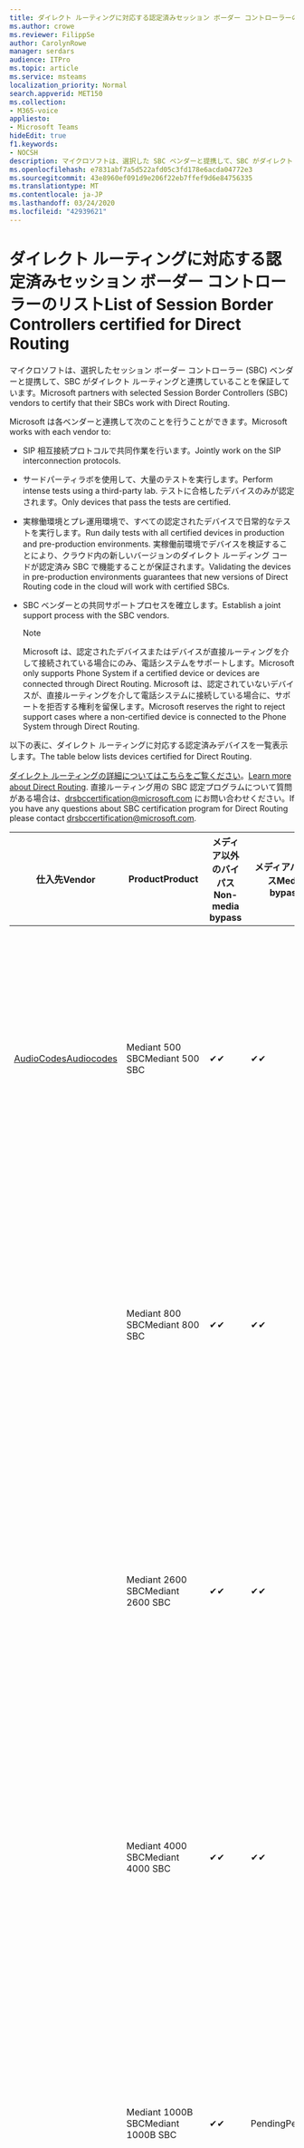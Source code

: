 ```yaml
---
title: ダイレクト ルーティングに対応する認定済みセッション ボーダー コントローラーのリスト
ms.author: crowe
ms.reviewer: FilippSe
author: CarolynRowe
manager: serdars
audience: ITPro
ms.topic: article
ms.service: msteams
localization_priority: Normal
search.appverid: MET150
ms.collection:
- M365-voice
appliesto:
- Microsoft Teams
hideEdit: true
f1.keywords:
- NOCSH
description: マイクロソフトは、選択した SBC ベンダーと提携して、SBC がダイレクト ルーティングと連携することを保証しています。
ms.openlocfilehash: e7831abf7a5d522afd05c3fd178e6acda04772e3
ms.sourcegitcommit: 43e8960ef091d9e206f22eb7ffef9d6e84756335
ms.translationtype: MT
ms.contentlocale: ja-JP
ms.lasthandoff: 03/24/2020
ms.locfileid: "42939621"
---
```

# <a name="list-of-session-border-controllers-certified-for-direct-routing"></a><span data-ttu-id="469ce-103">ダイレクト ルーティングに対応する認定済みセッション ボーダー コントローラーのリスト</span><span class="sxs-lookup"><span data-stu-id="469ce-103">List of Session Border Controllers certified for Direct Routing</span></span>

<span data-ttu-id="469ce-104">マイクロソフトは、選択したセッション ボーダー コントローラー (SBC) ベンダーと提携して、SBC がダイレクト ルーティングと連携していることを保証しています。</span><span class="sxs-lookup"><span data-stu-id="469ce-104">Microsoft partners with selected Session Border Controllers (SBC) vendors to certify that their SBCs work with Direct Routing.</span></span> 

<span data-ttu-id="469ce-105">Microsoft は各ベンダーと連携して次のことを行うことができます。</span><span class="sxs-lookup"><span data-stu-id="469ce-105">Microsoft works with each vendor to:</span></span> 

- <span data-ttu-id="469ce-106">SIP 相互接続プロトコルで共同作業を行います。</span><span class="sxs-lookup"><span data-stu-id="469ce-106">Jointly work on the SIP interconnection protocols.</span></span>
- <span data-ttu-id="469ce-107">サードパーティラボを使用して、大量のテストを実行します。</span><span class="sxs-lookup"><span data-stu-id="469ce-107">Perform intense tests using a third-party lab.</span></span> <span data-ttu-id="469ce-108">テストに合格したデバイスのみが認定されます。</span><span class="sxs-lookup"><span data-stu-id="469ce-108">Only devices that pass the tests are certified.</span></span> 
- <span data-ttu-id="469ce-109">実稼働環境とプレ運用環境で、すべての認定されたデバイスで日常的なテストを実行します。</span><span class="sxs-lookup"><span data-stu-id="469ce-109">Run daily tests with all certified devices in production and pre-production environments.</span></span> <span data-ttu-id="469ce-110">実稼働前環境でデバイスを検証することにより、クラウド内の新しいバージョンのダイレクト ルーディング コードが認定済み SBC で機能することが保証されます。</span><span class="sxs-lookup"><span data-stu-id="469ce-110">Validating the devices in pre-production environments guarantees that new versions of Direct Routing code in the cloud will work with certified SBCs.</span></span> 
- <span data-ttu-id="469ce-111">SBC ベンダーとの共同サポートプロセスを確立します。</span><span class="sxs-lookup"><span data-stu-id="469ce-111">Establish a joint support process with the SBC vendors.</span></span>


  > [!NOTE]
  > <span data-ttu-id="469ce-112">Microsoft は、認定されたデバイスまたはデバイスが直接ルーティングを介して接続されている場合にのみ、電話システムをサポートします。</span><span class="sxs-lookup"><span data-stu-id="469ce-112">Microsoft only supports Phone System if a certified device or devices are connected through Direct Routing.</span></span> <span data-ttu-id="469ce-113">Microsoft は、認定されていないデバイスが、直接ルーティングを介して電話システムに接続している場合に、サポートを拒否する権利を留保します。</span><span class="sxs-lookup"><span data-stu-id="469ce-113">Microsoft reserves the right to reject support cases where a non-certified device is connected to the Phone System through Direct Routing.</span></span> 

<span data-ttu-id="469ce-114">以下の表に、ダイレクト ルーティングに対応する認定済みデバイスを一覧表示します。</span><span class="sxs-lookup"><span data-stu-id="469ce-114">The table below lists devices certified for Direct Routing.</span></span> 

<span data-ttu-id="469ce-115">[ダイレクト ルーティングの詳細についてはこちらをご覧ください](https://aka.ms/dr)。</span><span class="sxs-lookup"><span data-stu-id="469ce-115">[Learn more about Direct Routing](https://aka.ms/dr).</span></span> <span data-ttu-id="469ce-116">直接ルーティング用の SBC 認定プログラムについて質問がある場合は、drsbccertification@microsoft.com にお問い合わせください。</span><span class="sxs-lookup"><span data-stu-id="469ce-116">If you have any questions about SBC certification program for Direct Routing please contact drsbccertification@microsoft.com.</span></span>


|                                                       <span data-ttu-id="469ce-117">仕入先</span><span class="sxs-lookup"><span data-stu-id="469ce-117">Vendor</span></span>                                                        |       <span data-ttu-id="469ce-118">Product</span><span class="sxs-lookup"><span data-stu-id="469ce-118">Product</span></span>       | <span data-ttu-id="469ce-119">メディア以外のバイパス</span><span class="sxs-lookup"><span data-stu-id="469ce-119">Non-media bypass</span></span> | <span data-ttu-id="469ce-120">メディアバイパス</span><span class="sxs-lookup"><span data-stu-id="469ce-120">Media bypass</span></span> | <span data-ttu-id="469ce-121">ソフトウェアのバージョン</span><span class="sxs-lookup"><span data-stu-id="469ce-121">Software version</span></span> | <span data-ttu-id="469ce-122">E911 プロバイダーで検証済み</span><span class="sxs-lookup"><span data-stu-id="469ce-122">Validated with E911 providers</span></span> | <span data-ttu-id="469ce-123">ELIN 対応</span><span class="sxs-lookup"><span data-stu-id="469ce-123">ELIN capable</span></span>
|---------------------------------------------------------------------------------------------------------------------|---------------------|------------------|--------------|------------------|-----------------|------------------|
| [<span data-ttu-id="469ce-124">AudioCodes</span><span class="sxs-lookup"><span data-stu-id="469ce-124">Audiocodes</span></span>](https://www.audiocodes.com/solutions-products/products/products-for-microsoft-365/direct-routing-for-microsoft-teams) |   <span data-ttu-id="469ce-125">Mediant 500 SBC</span><span class="sxs-lookup"><span data-stu-id="469ce-125">Mediant 500 SBC</span></span>   |     <span data-ttu-id="469ce-126">&#10004;</span><span class="sxs-lookup"><span data-stu-id="469ce-126">&#10004;</span></span>     |   <span data-ttu-id="469ce-127">&#10004;</span><span class="sxs-lookup"><span data-stu-id="469ce-127">&#10004;</span></span>    |  <span data-ttu-id="469ce-128">7.20</span><span class="sxs-lookup"><span data-stu-id="469ce-128">7.20A.250</span></span>   | <ul> <li> [<span data-ttu-id="469ce-129">帯域幅の動的な場所ルーティング</span><span class="sxs-lookup"><span data-stu-id="469ce-129">Bandwidth Dynamic Location Routing</span></span>](https://www.bandwidth.com/partners/microsoft-teams-direct-routing) </li> <li><span data-ttu-id="469ce-130">自分の自分の自分の ado</span><span class="sxs-lookup"><span data-stu-id="469ce-130">Intrado ERS</span></span> </li> <li><span data-ttu-id="469ce-131">@ @ @ @ @</span><span class="sxs-lookup"><span data-stu-id="469ce-131">Intrado EGW</span></span></li> <li> <span data-ttu-id="469ce-132">赤いスカイホライズンの機動性</span><span class="sxs-lookup"><span data-stu-id="469ce-132">Red Sky Horizon Mobility</span></span> </li>  </ul> |  <span data-ttu-id="469ce-133">&#10004;</span><span class="sxs-lookup"><span data-stu-id="469ce-133">&#10004;</span></span>  |
|                                                                                                                     |   <span data-ttu-id="469ce-134">Mediant 800 SBC</span><span class="sxs-lookup"><span data-stu-id="469ce-134">Mediant 800 SBC</span></span>   |     <span data-ttu-id="469ce-135">&#10004;</span><span class="sxs-lookup"><span data-stu-id="469ce-135">&#10004;</span></span>     |   <span data-ttu-id="469ce-136">&#10004;</span><span class="sxs-lookup"><span data-stu-id="469ce-136">&#10004;</span></span>     |  <span data-ttu-id="469ce-137">7.20</span><span class="sxs-lookup"><span data-stu-id="469ce-137">7.20A.250</span></span>   | <ul> <li> [<span data-ttu-id="469ce-138">帯域幅の動的な場所ルーティング</span><span class="sxs-lookup"><span data-stu-id="469ce-138">Bandwidth Dynamic Location Routing</span></span>](https://www.bandwidth.com/partners/microsoft-teams-direct-routing) </li> <li><span data-ttu-id="469ce-139">自分の自分の自分の ado</span><span class="sxs-lookup"><span data-stu-id="469ce-139">Intrado ERS</span></span> </li> <li><span data-ttu-id="469ce-140">@ @ @ @ @</span><span class="sxs-lookup"><span data-stu-id="469ce-140">Intrado EGW</span></span></li> <li> <span data-ttu-id="469ce-141">赤いスカイホライズンの機動性</span><span class="sxs-lookup"><span data-stu-id="469ce-141">Red Sky Horizon Mobility</span></span> </li>  </ul>  |  <span data-ttu-id="469ce-142">&#10004;</span><span class="sxs-lookup"><span data-stu-id="469ce-142">&#10004;</span></span>  |
|                                                                                                                     |  <span data-ttu-id="469ce-143">Mediant 2600 SBC</span><span class="sxs-lookup"><span data-stu-id="469ce-143">Mediant 2600 SBC</span></span>   |     <span data-ttu-id="469ce-144">&#10004;</span><span class="sxs-lookup"><span data-stu-id="469ce-144">&#10004;</span></span>     |   <span data-ttu-id="469ce-145">&#10004;</span><span class="sxs-lookup"><span data-stu-id="469ce-145">&#10004;</span></span>    |  <span data-ttu-id="469ce-146">7.20</span><span class="sxs-lookup"><span data-stu-id="469ce-146">7.20A.250</span></span>   |   <ul> <li> [<span data-ttu-id="469ce-147">帯域幅の動的な場所ルーティング</span><span class="sxs-lookup"><span data-stu-id="469ce-147">Bandwidth Dynamic Location Routing</span></span>](https://www.bandwidth.com/partners/microsoft-teams-direct-routing) </li> <li><span data-ttu-id="469ce-148">自分の自分の自分の ado</span><span class="sxs-lookup"><span data-stu-id="469ce-148">Intrado ERS</span></span> </li> <li><span data-ttu-id="469ce-149">@ @ @ @ @</span><span class="sxs-lookup"><span data-stu-id="469ce-149">Intrado EGW</span></span></li> <li> <span data-ttu-id="469ce-150">赤いスカイホライズンの機動性</span><span class="sxs-lookup"><span data-stu-id="469ce-150">Red Sky Horizon Mobility</span></span> </li>  </ul>  |  <span data-ttu-id="469ce-151">&#10004;</span><span class="sxs-lookup"><span data-stu-id="469ce-151">&#10004;</span></span>  |    
|                                                                                                                     |  <span data-ttu-id="469ce-152">Mediant 4000 SBC</span><span class="sxs-lookup"><span data-stu-id="469ce-152">Mediant 4000 SBC</span></span>   |     <span data-ttu-id="469ce-153">&#10004;</span><span class="sxs-lookup"><span data-stu-id="469ce-153">&#10004;</span></span>     |   <span data-ttu-id="469ce-154">&#10004;</span><span class="sxs-lookup"><span data-stu-id="469ce-154">&#10004;</span></span>     |  <span data-ttu-id="469ce-155">7.20</span><span class="sxs-lookup"><span data-stu-id="469ce-155">7.20A.250</span></span>   |  <ul> <li> [<span data-ttu-id="469ce-156">帯域幅の動的な場所ルーティング</span><span class="sxs-lookup"><span data-stu-id="469ce-156">Bandwidth Dynamic Location Routing</span></span>](https://www.bandwidth.com/partners/microsoft-teams-direct-routing) </li> <li><span data-ttu-id="469ce-157">自分の自分の自分の ado</span><span class="sxs-lookup"><span data-stu-id="469ce-157">Intrado ERS</span></span> </li> <li><span data-ttu-id="469ce-158">@ @ @ @ @</span><span class="sxs-lookup"><span data-stu-id="469ce-158">Intrado EGW</span></span></li> <li> <span data-ttu-id="469ce-159">赤いスカイホライズンの機動性</span><span class="sxs-lookup"><span data-stu-id="469ce-159">Red Sky Horizon Mobility</span></span> </li>  </ul>  |  <span data-ttu-id="469ce-160">&#10004;</span><span class="sxs-lookup"><span data-stu-id="469ce-160">&#10004;</span></span>  |    
|                                                                                                                     | <span data-ttu-id="469ce-161">Mediant 1000B  SBC</span><span class="sxs-lookup"><span data-stu-id="469ce-161">Mediant 1000B  SBC</span></span>  |     <span data-ttu-id="469ce-162">&#10004;</span><span class="sxs-lookup"><span data-stu-id="469ce-162">&#10004;</span></span>     |   <span data-ttu-id="469ce-163">Pending</span><span class="sxs-lookup"><span data-stu-id="469ce-163">Pending</span></span>     |  <span data-ttu-id="469ce-164">7.20</span><span class="sxs-lookup"><span data-stu-id="469ce-164">7.20A.250</span></span>  |  <ul> <li> [<span data-ttu-id="469ce-165">帯域幅の動的な場所ルーティング</span><span class="sxs-lookup"><span data-stu-id="469ce-165">Bandwidth Dynamic Location Routing</span></span>](https://www.bandwidth.com/partners/microsoft-teams-direct-routing) </li> <li><span data-ttu-id="469ce-166">自分の自分の自分の ado</span><span class="sxs-lookup"><span data-stu-id="469ce-166">Intrado ERS</span></span> </li> <li><span data-ttu-id="469ce-167">@ @ @ @ @</span><span class="sxs-lookup"><span data-stu-id="469ce-167">Intrado EGW</span></span></li> <li> <span data-ttu-id="469ce-168">赤いスカイホライズンの機動性</span><span class="sxs-lookup"><span data-stu-id="469ce-168">Red Sky Horizon Mobility</span></span> </li>  </ul>  |  <span data-ttu-id="469ce-169">&#10004;</span><span class="sxs-lookup"><span data-stu-id="469ce-169">&#10004;</span></span>  |    
|                                                                                                                     | <span data-ttu-id="469ce-170">Mediant 9000 SBC</span><span class="sxs-lookup"><span data-stu-id="469ce-170">Mediant 9000  SBC</span></span>  |     <span data-ttu-id="469ce-171">&#10004;</span><span class="sxs-lookup"><span data-stu-id="469ce-171">&#10004;</span></span>     |   <span data-ttu-id="469ce-172">&#10004;</span><span class="sxs-lookup"><span data-stu-id="469ce-172">&#10004;</span></span>     |  <span data-ttu-id="469ce-173">7.20</span><span class="sxs-lookup"><span data-stu-id="469ce-173">7.20A.250</span></span>   | <ul> <li> [<span data-ttu-id="469ce-174">帯域幅の動的な場所ルーティング</span><span class="sxs-lookup"><span data-stu-id="469ce-174">Bandwidth Dynamic Location Routing</span></span>](https://www.bandwidth.com/partners/microsoft-teams-direct-routing) </li> <li><span data-ttu-id="469ce-175">自分の自分の自分の ado</span><span class="sxs-lookup"><span data-stu-id="469ce-175">Intrado ERS</span></span> </li> <li><span data-ttu-id="469ce-176">@ @ @ @ @</span><span class="sxs-lookup"><span data-stu-id="469ce-176">Intrado EGW</span></span></li> <li> <span data-ttu-id="469ce-177">赤いスカイホライズンの機動性</span><span class="sxs-lookup"><span data-stu-id="469ce-177">Red Sky Horizon Mobility</span></span> </li>  </ul>    |  <span data-ttu-id="469ce-178">&#10004;</span><span class="sxs-lookup"><span data-stu-id="469ce-178">&#10004;</span></span>  |                                                                       
|                                                                                                                     | <span data-ttu-id="469ce-179">Virtual Edition SBC</span><span class="sxs-lookup"><span data-stu-id="469ce-179">Virtual Edition SBC</span></span> |     <span data-ttu-id="469ce-180">&#10004;</span><span class="sxs-lookup"><span data-stu-id="469ce-180">&#10004;</span></span>     |   <span data-ttu-id="469ce-181">&#10004;</span><span class="sxs-lookup"><span data-stu-id="469ce-181">&#10004;</span></span>     |  <span data-ttu-id="469ce-182">7.20</span><span class="sxs-lookup"><span data-stu-id="469ce-182">7.20A.250</span></span> |  <ul> <li> [<span data-ttu-id="469ce-183">帯域幅の動的な場所ルーティング</span><span class="sxs-lookup"><span data-stu-id="469ce-183">Bandwidth Dynamic Location Routing</span></span>](https://www.bandwidth.com/partners/microsoft-teams-direct-routing) </li> <li><span data-ttu-id="469ce-184">自分の自分の自分の ado</span><span class="sxs-lookup"><span data-stu-id="469ce-184">Intrado ERS</span></span> </li> <li><span data-ttu-id="469ce-185">@ @ @ @ @</span><span class="sxs-lookup"><span data-stu-id="469ce-185">Intrado EGW</span></span></li> <li> <span data-ttu-id="469ce-186">赤いスカイホライズンの機動性</span><span class="sxs-lookup"><span data-stu-id="469ce-186">Red Sky Horizon Mobility</span></span> </li>  </ul>   |  <span data-ttu-id="469ce-187">&#10004;</span><span class="sxs-lookup"><span data-stu-id="469ce-187">&#10004;</span></span>  |    
|  [<span data-ttu-id="469ce-188">Ribbon Communications</span><span class="sxs-lookup"><span data-stu-id="469ce-188">Ribbon Communications</span></span>](https://ribboncommunications.com/solutions/enterprise-solutions/microsoft-skype-business)  |      <span data-ttu-id="469ce-189">SBC 5110</span><span class="sxs-lookup"><span data-stu-id="469ce-189">SBC 5110</span></span>       |     <span data-ttu-id="469ce-190">&#10004;</span><span class="sxs-lookup"><span data-stu-id="469ce-190">&#10004;</span></span>     |   <span data-ttu-id="469ce-191">&#10004;</span><span class="sxs-lookup"><span data-stu-id="469ce-191">&#10004;</span></span>    |       <span data-ttu-id="469ce-192">7.2</span><span class="sxs-lookup"><span data-stu-id="469ce-192">7.2</span></span>       | <ul> <li> [<span data-ttu-id="469ce-193">帯域幅の動的な場所ルーティング</span><span class="sxs-lookup"><span data-stu-id="469ce-193">Bandwidth Dynamic Location Routing</span></span>](https://www.bandwidth.com/partners/microsoft-teams-direct-routing) </li> <li><span data-ttu-id="469ce-194">自分の自分の自分の ado</span><span class="sxs-lookup"><span data-stu-id="469ce-194">Intrado ERS</span></span> </li> <li><span data-ttu-id="469ce-195">@ @ @ @ @</span><span class="sxs-lookup"><span data-stu-id="469ce-195">Intrado EGW</span></span></li> <li> <span data-ttu-id="469ce-196">赤いスカイホライズンの機動性</span><span class="sxs-lookup"><span data-stu-id="469ce-196">Red Sky Horizon Mobility</span></span> </li>  </ul> |    |    
|                                                                                                                     |      <span data-ttu-id="469ce-197">SBC 5210</span><span class="sxs-lookup"><span data-stu-id="469ce-197">SBC 5210</span></span>       |     <span data-ttu-id="469ce-198">&#10004;</span><span class="sxs-lookup"><span data-stu-id="469ce-198">&#10004;</span></span>     |  <span data-ttu-id="469ce-199">&#10004;</span><span class="sxs-lookup"><span data-stu-id="469ce-199">&#10004;</span></span>    |       <span data-ttu-id="469ce-200">7.2</span><span class="sxs-lookup"><span data-stu-id="469ce-200">7.2</span></span>       |  <ul> <li> [<span data-ttu-id="469ce-201">帯域幅の動的な場所ルーティング</span><span class="sxs-lookup"><span data-stu-id="469ce-201">Bandwidth Dynamic Location Routing</span></span>](https://www.bandwidth.com/partners/microsoft-teams-direct-routing) </li> <li><span data-ttu-id="469ce-202">自分の自分の自分の ado</span><span class="sxs-lookup"><span data-stu-id="469ce-202">Intrado ERS</span></span> </li> <li><span data-ttu-id="469ce-203">@ @ @ @ @</span><span class="sxs-lookup"><span data-stu-id="469ce-203">Intrado EGW</span></span></li> <li> <span data-ttu-id="469ce-204">赤いスカイホライズンの機動性</span><span class="sxs-lookup"><span data-stu-id="469ce-204">Red Sky Horizon Mobility</span></span> </li> </ul> |    |    
|                                                                                                                     |      <span data-ttu-id="469ce-205">SBC 5400</span><span class="sxs-lookup"><span data-stu-id="469ce-205">SBC 5400</span></span>       |     <span data-ttu-id="469ce-206">&#10004;</span><span class="sxs-lookup"><span data-stu-id="469ce-206">&#10004;</span></span>     |   <span data-ttu-id="469ce-207">&#10004;</span><span class="sxs-lookup"><span data-stu-id="469ce-207">&#10004;</span></span>   |       <span data-ttu-id="469ce-208">7.2</span><span class="sxs-lookup"><span data-stu-id="469ce-208">7.2</span></span>       |  <ul> <li> [<span data-ttu-id="469ce-209">帯域幅の動的な場所ルーティング</span><span class="sxs-lookup"><span data-stu-id="469ce-209">Bandwidth Dynamic Location Routing</span></span>](https://www.bandwidth.com/partners/microsoft-teams-direct-routing) </li><li><span data-ttu-id="469ce-210">自分の自分の自分の ado</span><span class="sxs-lookup"><span data-stu-id="469ce-210">Intrado ERS</span></span> </li> <li><span data-ttu-id="469ce-211">@ @ @ @ @</span><span class="sxs-lookup"><span data-stu-id="469ce-211">Intrado EGW</span></span></li> <li> <span data-ttu-id="469ce-212">赤いスカイホライズンの機動性</span><span class="sxs-lookup"><span data-stu-id="469ce-212">Red Sky Horizon Mobility</span></span> </li> </ul>  ||    
|                                                                                                                     |      <span data-ttu-id="469ce-213">SBC 7000</span><span class="sxs-lookup"><span data-stu-id="469ce-213">SBC 7000</span></span>       |     <span data-ttu-id="469ce-214">&#10004;</span><span class="sxs-lookup"><span data-stu-id="469ce-214">&#10004;</span></span>     |   <span data-ttu-id="469ce-215">&#10004;</span><span class="sxs-lookup"><span data-stu-id="469ce-215">&#10004;</span></span>    |       <span data-ttu-id="469ce-216">7.2</span><span class="sxs-lookup"><span data-stu-id="469ce-216">7.2</span></span>       |   <ul> <li> [<span data-ttu-id="469ce-217">帯域幅の動的な場所ルーティング</span><span class="sxs-lookup"><span data-stu-id="469ce-217">Bandwidth Dynamic Location Routing</span></span>](https://www.bandwidth.com/partners/microsoft-teams-direct-routing) </li> <li><span data-ttu-id="469ce-218">自分の自分の自分の ado</span><span class="sxs-lookup"><span data-stu-id="469ce-218">Intrado ERS</span></span> </li> <li><span data-ttu-id="469ce-219">@ @ @ @ @</span><span class="sxs-lookup"><span data-stu-id="469ce-219">Intrado EGW</span></span></li> <li> <span data-ttu-id="469ce-220">赤いスカイホライズンの機動性</span><span class="sxs-lookup"><span data-stu-id="469ce-220">Red Sky Horizon Mobility</span></span> </li> </ul> |  |    
|                                                                                                                     |       <span data-ttu-id="469ce-221">SBC SWe</span><span class="sxs-lookup"><span data-stu-id="469ce-221">SBC SWe</span></span>       |     <span data-ttu-id="469ce-222">&#10004;</span><span class="sxs-lookup"><span data-stu-id="469ce-222">&#10004;</span></span>     |   <span data-ttu-id="469ce-223">&#10004;</span><span class="sxs-lookup"><span data-stu-id="469ce-223">&#10004;</span></span>   |       <span data-ttu-id="469ce-224">7.2</span><span class="sxs-lookup"><span data-stu-id="469ce-224">7.2</span></span>       |   <ul> <li> [<span data-ttu-id="469ce-225">帯域幅の動的な場所ルーティング</span><span class="sxs-lookup"><span data-stu-id="469ce-225">Bandwidth Dynamic Location Routing</span></span>](https://www.bandwidth.com/partners/microsoft-teams-direct-routing) </li> <li><span data-ttu-id="469ce-226">自分の自分の自分の ado</span><span class="sxs-lookup"><span data-stu-id="469ce-226">Intrado ERS</span></span> </li> <li><span data-ttu-id="469ce-227">@ @ @ @ @</span><span class="sxs-lookup"><span data-stu-id="469ce-227">Intrado EGW</span></span></li> <li> <span data-ttu-id="469ce-228">赤いスカイホライズンの機動性</span><span class="sxs-lookup"><span data-stu-id="469ce-228">Red Sky Horizon Mobility</span></span> </li> </ul> |    |    
|                                                                                                                     |      <span data-ttu-id="469ce-229">SBC 1000</span><span class="sxs-lookup"><span data-stu-id="469ce-229">SBC 1000</span></span>       |     <span data-ttu-id="469ce-230">&#10004;</span><span class="sxs-lookup"><span data-stu-id="469ce-230">&#10004;</span></span>     |   <span data-ttu-id="469ce-231">&#10004;</span><span class="sxs-lookup"><span data-stu-id="469ce-231">&#10004;</span></span>    |      <span data-ttu-id="469ce-232">8.0.3 (ビルド 537)</span><span class="sxs-lookup"><span data-stu-id="469ce-232">8.0.3 (build 537)</span></span>     |  <ul> <li> [<span data-ttu-id="469ce-233">帯域幅の動的な場所ルーティング</span><span class="sxs-lookup"><span data-stu-id="469ce-233">Bandwidth Dynamic Location Routing</span></span>](https://www.bandwidth.com/partners/microsoft-teams-direct-routing) </li> <li> <span data-ttu-id="469ce-234">自分の自分の自分の ado</span><span class="sxs-lookup"><span data-stu-id="469ce-234">Intrado ERS</span></span> </li> <li><span data-ttu-id="469ce-235">@ @ @ @ @</span><span class="sxs-lookup"><span data-stu-id="469ce-235">Intrado EGW</span></span> </li> <li> <span data-ttu-id="469ce-236">赤いスカイホライズンの機動性</span><span class="sxs-lookup"><span data-stu-id="469ce-236">Red Sky Horizon Mobility</span></span> </li> </ul>   |  <span data-ttu-id="469ce-237">&#10004;</span><span class="sxs-lookup"><span data-stu-id="469ce-237">&#10004;</span></span>   |    
|                                                                                                                     |      <span data-ttu-id="469ce-238">SBC 2000</span><span class="sxs-lookup"><span data-stu-id="469ce-238">SBC 2000</span></span>       |     <span data-ttu-id="469ce-239">&#10004;</span><span class="sxs-lookup"><span data-stu-id="469ce-239">&#10004;</span></span>     |   <span data-ttu-id="469ce-240">&#10004;</span><span class="sxs-lookup"><span data-stu-id="469ce-240">&#10004;</span></span>   |     <span data-ttu-id="469ce-241">8.0.3 (ビルド 537)</span><span class="sxs-lookup"><span data-stu-id="469ce-241">8.0.3 (build 537)</span></span>     |  <ul> <li>[<span data-ttu-id="469ce-242">帯域幅の動的な場所ルーティング</span><span class="sxs-lookup"><span data-stu-id="469ce-242">Bandwidth Dynamic Location Routing</span></span>](https://www.bandwidth.com/partners/microsoft-teams-direct-routing) </li> <li> <span data-ttu-id="469ce-243">自分の自分の自分の ado</span><span class="sxs-lookup"><span data-stu-id="469ce-243">Intrado ERS</span></span> </li> <li><span data-ttu-id="469ce-244">@ @ @ @ @</span><span class="sxs-lookup"><span data-stu-id="469ce-244">Intrado EGW</span></span> </li> <li> <span data-ttu-id="469ce-245">赤いスカイホライズンの機動性</span><span class="sxs-lookup"><span data-stu-id="469ce-245">Red Sky Horizon Mobility</span></span> </li> </ul>   |     <span data-ttu-id="469ce-246">&#10004;</span><span class="sxs-lookup"><span data-stu-id="469ce-246">&#10004;</span></span>     |    
|                                                                                                                     |    <span data-ttu-id="469ce-247">SBC SWe Lite</span><span class="sxs-lookup"><span data-stu-id="469ce-247">SBC SWe Lite</span></span>     |     <span data-ttu-id="469ce-248">&#10004;</span><span class="sxs-lookup"><span data-stu-id="469ce-248">&#10004;</span></span>     |  <span data-ttu-id="469ce-249">&#10004;</span><span class="sxs-lookup"><span data-stu-id="469ce-249">&#10004;</span></span>    |      <span data-ttu-id="469ce-250">8.0.3 (ビルド 216)</span><span class="sxs-lookup"><span data-stu-id="469ce-250">8.0.3 (build 216)</span></span>    |  <ul> <li> [<span data-ttu-id="469ce-251">帯域幅の動的な場所ルーティング</span><span class="sxs-lookup"><span data-stu-id="469ce-251">Bandwidth Dynamic Location Routing</span></span>](https://www.bandwidth.com/partners/microsoft-teams-direct-routing) </li> <li> <span data-ttu-id="469ce-252">自分の自分の自分の ado</span><span class="sxs-lookup"><span data-stu-id="469ce-252">Intrado ERS</span></span> </li> <li><span data-ttu-id="469ce-253">@ @ @ @ @</span><span class="sxs-lookup"><span data-stu-id="469ce-253">Intrado EGW</span></span> </li> <li> <span data-ttu-id="469ce-254">赤いスカイホライズンの機動性</span><span class="sxs-lookup"><span data-stu-id="469ce-254">Red Sky Horizon Mobility</span></span> </li> </ul>    |     <span data-ttu-id="469ce-255">&#10004;</span><span class="sxs-lookup"><span data-stu-id="469ce-255">&#10004;</span></span>     |   
| | <span data-ttu-id="469ce-256">EdgeMarc シリーズ</span><span class="sxs-lookup"><span data-stu-id="469ce-256">EdgeMarc Series</span></span> |  <span data-ttu-id="469ce-257">&#10004;</span><span class="sxs-lookup"><span data-stu-id="469ce-257">&#10004;</span></span> | | <span data-ttu-id="469ce-258">15.6.1</span><span class="sxs-lookup"><span data-stu-id="469ce-258">15.6.1</span></span> | 
|                     [<span data-ttu-id="469ce-259">ThinkTel</span><span class="sxs-lookup"><span data-stu-id="469ce-259">Thinktel</span></span>](https://www.thinktel.ca/services/think-365/think-365-overview/)                      |    <span data-ttu-id="469ce-260">Think 365 SBC</span><span class="sxs-lookup"><span data-stu-id="469ce-260">Think 365 SBC</span></span>    |     <span data-ttu-id="469ce-261">&#10004;</span><span class="sxs-lookup"><span data-stu-id="469ce-261">&#10004;</span></span>     |        <span data-ttu-id="469ce-262">Pending</span><span class="sxs-lookup"><span data-stu-id="469ce-262">Pending</span></span>   |       <span data-ttu-id="469ce-263">1.4</span><span class="sxs-lookup"><span data-stu-id="469ce-263">1.4</span></span>       |     |    |    
|                     [<span data-ttu-id="469ce-264">Oracle</span><span class="sxs-lookup"><span data-stu-id="469ce-264">Oracle</span></span>](https://www.oracle.com/industries/communications/enterprise-session-border-controller/microsoft.html)                      |    <span data-ttu-id="469ce-265">AP 1100</span><span class="sxs-lookup"><span data-stu-id="469ce-265">AP 1100</span></span>      |    <span data-ttu-id="469ce-266">&#10004;</span><span class="sxs-lookup"><span data-stu-id="469ce-266">&#10004;</span></span>     |    <span data-ttu-id="469ce-267">&#10004;</span><span class="sxs-lookup"><span data-stu-id="469ce-267">&#10004;</span></span>    |   <span data-ttu-id="469ce-268">8.3.0.0.1</span><span class="sxs-lookup"><span data-stu-id="469ce-268">8.3.0.0.1</span></span> |   <ul> <li> [<span data-ttu-id="469ce-269">帯域幅の動的な場所ルーティング</span><span class="sxs-lookup"><span data-stu-id="469ce-269">Bandwidth Dynamic Location Routing</span></span>](https://www.bandwidth.com/partners/microsoft-teams-direct-routing) </li> <li><span data-ttu-id="469ce-270">自分の自分の自分の ado</span><span class="sxs-lookup"><span data-stu-id="469ce-270">Intrado ERS</span></span> </li> <li><span data-ttu-id="469ce-271">@ @ @ @ @</span><span class="sxs-lookup"><span data-stu-id="469ce-271">Intrado EGW</span></span></li> <li> <span data-ttu-id="469ce-272">赤いスカイホライズンの機動性</span><span class="sxs-lookup"><span data-stu-id="469ce-272">Red Sky Horizon Mobility</span></span> </li>  </ul>   |  <span data-ttu-id="469ce-273">&#10004;</span><span class="sxs-lookup"><span data-stu-id="469ce-273">&#10004;</span></span>  |    
|                                                                                                                    |    <span data-ttu-id="469ce-274">AP 3900</span><span class="sxs-lookup"><span data-stu-id="469ce-274">AP 3900</span></span>           |    <span data-ttu-id="469ce-275">&#10004;</span><span class="sxs-lookup"><span data-stu-id="469ce-275">&#10004;</span></span>     |    <span data-ttu-id="469ce-276">&#10004;</span><span class="sxs-lookup"><span data-stu-id="469ce-276">&#10004;</span></span>   |   <span data-ttu-id="469ce-277">8.3.0.0.1</span><span class="sxs-lookup"><span data-stu-id="469ce-277">8.3.0.0.1</span></span>  |  <ul> <li> [<span data-ttu-id="469ce-278">帯域幅の動的な場所ルーティング</span><span class="sxs-lookup"><span data-stu-id="469ce-278">Bandwidth Dynamic Location Routing</span></span>](https://www.bandwidth.com/partners/microsoft-teams-direct-routing) </li> <li><span data-ttu-id="469ce-279">自分の自分の自分の ado</span><span class="sxs-lookup"><span data-stu-id="469ce-279">Intrado ERS</span></span> </li> <li><span data-ttu-id="469ce-280">@ @ @ @ @</span><span class="sxs-lookup"><span data-stu-id="469ce-280">Intrado EGW</span></span></li> <li> <span data-ttu-id="469ce-281">赤いスカイホライズンの機動性</span><span class="sxs-lookup"><span data-stu-id="469ce-281">Red Sky Horizon Mobility</span></span> </li>  </ul>  |  <span data-ttu-id="469ce-282">&#10004;</span><span class="sxs-lookup"><span data-stu-id="469ce-282">&#10004;</span></span>  |    
|                                                                                                                    |      <span data-ttu-id="469ce-283">AP 4600</span><span class="sxs-lookup"><span data-stu-id="469ce-283">AP 4600</span></span>         |    <span data-ttu-id="469ce-284">&#10004;</span><span class="sxs-lookup"><span data-stu-id="469ce-284">&#10004;</span></span>   |    <span data-ttu-id="469ce-285">&#10004;</span><span class="sxs-lookup"><span data-stu-id="469ce-285">&#10004;</span></span>     |     <span data-ttu-id="469ce-286">8.3.0.0.1</span><span class="sxs-lookup"><span data-stu-id="469ce-286">8.3.0.0.1</span></span>  |  <ul> <li> [<span data-ttu-id="469ce-287">帯域幅の動的な場所ルーティング</span><span class="sxs-lookup"><span data-stu-id="469ce-287">Bandwidth Dynamic Location Routing</span></span>](https://www.bandwidth.com/partners/microsoft-teams-direct-routing) </li> <li><span data-ttu-id="469ce-288">自分の自分の自分の ado</span><span class="sxs-lookup"><span data-stu-id="469ce-288">Intrado ERS</span></span> </li> <li><span data-ttu-id="469ce-289">@ @ @ @ @</span><span class="sxs-lookup"><span data-stu-id="469ce-289">Intrado EGW</span></span></li> <li> <span data-ttu-id="469ce-290">赤いスカイホライズンの機動性</span><span class="sxs-lookup"><span data-stu-id="469ce-290">Red Sky Horizon Mobility</span></span> </li>  </ul>  |  <span data-ttu-id="469ce-291">&#10004;</span><span class="sxs-lookup"><span data-stu-id="469ce-291">&#10004;</span></span>  |    
|                                                                                                                    |      <span data-ttu-id="469ce-292">AP 6300</span><span class="sxs-lookup"><span data-stu-id="469ce-292">AP 6300</span></span>         |    <span data-ttu-id="469ce-293">&#10004;</span><span class="sxs-lookup"><span data-stu-id="469ce-293">&#10004;</span></span>   |    <span data-ttu-id="469ce-294">&#10004;</span><span class="sxs-lookup"><span data-stu-id="469ce-294">&#10004;</span></span>     |     <span data-ttu-id="469ce-295">8.3.0.0.1</span><span class="sxs-lookup"><span data-stu-id="469ce-295">8.3.0.0.1</span></span>  |  <ul> <li> [<span data-ttu-id="469ce-296">帯域幅の動的な場所ルーティング</span><span class="sxs-lookup"><span data-stu-id="469ce-296">Bandwidth Dynamic Location Routing</span></span>](https://www.bandwidth.com/partners/microsoft-teams-direct-routing) </li> <li><span data-ttu-id="469ce-297">自分の自分の自分の ado</span><span class="sxs-lookup"><span data-stu-id="469ce-297">Intrado ERS</span></span> </li> <li><span data-ttu-id="469ce-298">@ @ @ @ @</span><span class="sxs-lookup"><span data-stu-id="469ce-298">Intrado EGW</span></span></li> <li> <span data-ttu-id="469ce-299">赤いスカイホライズンの機動性</span><span class="sxs-lookup"><span data-stu-id="469ce-299">Red Sky Horizon Mobility</span></span> </li>  </ul>   |  <span data-ttu-id="469ce-300">&#10004;</span><span class="sxs-lookup"><span data-stu-id="469ce-300">&#10004;</span></span>  |    
|                                                                                                                   |      <span data-ttu-id="469ce-301">AP 6350</span><span class="sxs-lookup"><span data-stu-id="469ce-301">AP 6350</span></span>           |    <span data-ttu-id="469ce-302">&#10004;</span><span class="sxs-lookup"><span data-stu-id="469ce-302">&#10004;</span></span>   |    <span data-ttu-id="469ce-303">&#10004;</span><span class="sxs-lookup"><span data-stu-id="469ce-303">&#10004;</span></span>    |     <span data-ttu-id="469ce-304">8.3.0.0.1</span><span class="sxs-lookup"><span data-stu-id="469ce-304">8.3.0.0.1</span></span>  |   <ul> <li> [<span data-ttu-id="469ce-305">帯域幅の動的な場所ルーティング</span><span class="sxs-lookup"><span data-stu-id="469ce-305">Bandwidth Dynamic Location Routing</span></span>](https://www.bandwidth.com/partners/microsoft-teams-direct-routing) </li> <li><span data-ttu-id="469ce-306">自分の自分の自分の ado</span><span class="sxs-lookup"><span data-stu-id="469ce-306">Intrado ERS</span></span> </li> <li><span data-ttu-id="469ce-307">@ @ @ @ @</span><span class="sxs-lookup"><span data-stu-id="469ce-307">Intrado EGW</span></span></li> <li> <span data-ttu-id="469ce-308">赤いスカイホライズンの機動性</span><span class="sxs-lookup"><span data-stu-id="469ce-308">Red Sky Horizon Mobility</span></span> </li>  </ul>  |  <span data-ttu-id="469ce-309">&#10004;</span><span class="sxs-lookup"><span data-stu-id="469ce-309">&#10004;</span></span>  |                                            
|                                                                                                                    |      <span data-ttu-id="469ce-310">VME</span><span class="sxs-lookup"><span data-stu-id="469ce-310">VME</span></span>           |    <span data-ttu-id="469ce-311">&#10004;</span><span class="sxs-lookup"><span data-stu-id="469ce-311">&#10004;</span></span>    |    <span data-ttu-id="469ce-312">&#10004;</span><span class="sxs-lookup"><span data-stu-id="469ce-312">&#10004;</span></span>    |     <span data-ttu-id="469ce-313">8.3.0.0.1</span><span class="sxs-lookup"><span data-stu-id="469ce-313">8.3.0.0.1</span></span>   |   <ul> <li> [<span data-ttu-id="469ce-314">帯域幅の動的な場所ルーティング</span><span class="sxs-lookup"><span data-stu-id="469ce-314">Bandwidth Dynamic Location Routing</span></span>](https://www.bandwidth.com/partners/microsoft-teams-direct-routing) </li> <li><span data-ttu-id="469ce-315">自分の自分の自分の ado</span><span class="sxs-lookup"><span data-stu-id="469ce-315">Intrado ERS</span></span> </li> <li><span data-ttu-id="469ce-316">@ @ @ @ @</span><span class="sxs-lookup"><span data-stu-id="469ce-316">Intrado EGW</span></span></li> <li> <span data-ttu-id="469ce-317">赤いスカイホライズンの機動性</span><span class="sxs-lookup"><span data-stu-id="469ce-317">Red Sky Horizon Mobility</span></span> </li>  </ul>  |  <span data-ttu-id="469ce-318">&#10004;</span><span class="sxs-lookup"><span data-stu-id="469ce-318">&#10004;</span></span>  |    
|                     [<span data-ttu-id="469ce-319">TE-SYSTEMS</span><span class="sxs-lookup"><span data-stu-id="469ce-319">TE-SYSTEMS</span></span>](https://www.anynode.de/anynode-and-microsoft-teams/)                               |     <span data-ttu-id="469ce-320">anynode</span><span class="sxs-lookup"><span data-stu-id="469ce-320">anynode</span></span>         |     <span data-ttu-id="469ce-321">&#10004;</span><span class="sxs-lookup"><span data-stu-id="469ce-321">&#10004;</span></span>   |  <span data-ttu-id="469ce-322">&#10004;</span><span class="sxs-lookup"><span data-stu-id="469ce-322">&#10004;</span></span>   |      <span data-ttu-id="469ce-323">3.16.2</span><span class="sxs-lookup"><span data-stu-id="469ce-323">3.16.2</span></span>      |     |    |    
|                     [<span data-ttu-id="469ce-324">Metaswitch</span><span class="sxs-lookup"><span data-stu-id="469ce-324">Metaswitch</span></span>](https://www.metaswitch.com/products/core-network/perimeta-sbc)                               |     <span data-ttu-id="469ce-325">ペリフェラルメタ SBC</span><span class="sxs-lookup"><span data-stu-id="469ce-325">Perimeta SBC</span></span>        |     <span data-ttu-id="469ce-326">&#10004;</span><span class="sxs-lookup"><span data-stu-id="469ce-326">&#10004;</span></span>   |  |      <span data-ttu-id="469ce-327">4.7</span><span class="sxs-lookup"><span data-stu-id="469ce-327">4.7</span></span>      |     |    |    

<span data-ttu-id="469ce-328">次の表は、ダイレクトルーティングとアナログデバイスの相互運用性を確認するデバイスを示しています。</span><span class="sxs-lookup"><span data-stu-id="469ce-328">The following table lists devices that are verified for interoperability between Direct Routing and Analog Devices.</span></span>

|                                                       <span data-ttu-id="469ce-329">仕入先</span><span class="sxs-lookup"><span data-stu-id="469ce-329">Vendor</span></span>                                                        |       <span data-ttu-id="469ce-330">Product</span><span class="sxs-lookup"><span data-stu-id="469ce-330">Product</span></span>       | <span data-ttu-id="469ce-331">ベリファイ</span><span class="sxs-lookup"><span data-stu-id="469ce-331">Verified</span></span>
|---------------------------------------------------------------------------------------------------------------------|---------------------|------------------|
| [<span data-ttu-id="469ce-332">AudioCodes</span><span class="sxs-lookup"><span data-stu-id="469ce-332">Audiocodes</span></span>](https://www.audiocodes.com/solutions-products/products/products-for-microsoft-365/direct-routing-for-microsoft-teams) |   [<span data-ttu-id="469ce-333">ATA-1</span><span class="sxs-lookup"><span data-stu-id="469ce-333">ATA-1</span></span>](https://www.audiocodes.com/media/2373/mp-1xx-and-mp-124-datasheet.pdf)   |     <span data-ttu-id="469ce-334">&#10004;</span><span class="sxs-lookup"><span data-stu-id="469ce-334">&#10004;</span></span>     |
| [<span data-ttu-id="469ce-335">AudioCodes</span><span class="sxs-lookup"><span data-stu-id="469ce-335">Audiocodes</span></span>](https://www.audiocodes.com/solutions-products/products/products-for-microsoft-365/direct-routing-for-microsoft-teams) |   [<span data-ttu-id="469ce-336">ATA-2</span><span class="sxs-lookup"><span data-stu-id="469ce-336">ATA-2</span></span>](https://www.audiocodes.com/media/2399/mediapack-20x-mp-20x-analog-telephone-adapters-datasheet.pdf)   |     <span data-ttu-id="469ce-337">&#10004;</span><span class="sxs-lookup"><span data-stu-id="469ce-337">&#10004;</span></span>     |
| [<span data-ttu-id="469ce-338">リボン</span><span class="sxs-lookup"><span data-stu-id="469ce-338">Ribbon</span></span>](https://ribboncommunications.com/solutions/enterprise-solutions/microsoft-solutions) |   [<span data-ttu-id="469ce-339">SBC 1000。ソフトウェアバージョン: 8.1.1 (ビルド 527)</span><span class="sxs-lookup"><span data-stu-id="469ce-339">SBC 1000. Software version: 8.1.1 (build 527)</span></span>](https://support.sonus.net/display/UXDOC81/Connect+SBC+Edge+to+Microsoft+Teams+Direct+Routing+to+Support+Analog+Devices)   |     <span data-ttu-id="469ce-340">&#10004;</span><span class="sxs-lookup"><span data-stu-id="469ce-340">&#10004;</span></span>     |
| [<span data-ttu-id="469ce-341">リボン</span><span class="sxs-lookup"><span data-stu-id="469ce-341">Ribbon</span></span>](https://ribboncommunications.com/solutions/enterprise-solutions/microsoft-solutions) |   [<span data-ttu-id="469ce-342">SBC 2000。ソフトウェアバージョン: 8.1.1 (ビルド 527)</span><span class="sxs-lookup"><span data-stu-id="469ce-342">SBC 2000. Software version: 8.1.1 (build 527)</span></span>](https://support.sonus.net/display/UXDOC81/Connect+SBC+Edge+to+Microsoft+Teams+Direct+Routing+to+Support+Analog+Devices)   |     <span data-ttu-id="469ce-343">&#10004;</span><span class="sxs-lookup"><span data-stu-id="469ce-343">&#10004;</span></span>     |


<span data-ttu-id="469ce-344">新機能のアイデアなど、チームに関する製品のフィードバックを提供するには、「 [Uservoice](https://microsoftteams.uservoice.com)のバージョンに付与された証明書」を参照してください。</span><span class="sxs-lookup"><span data-stu-id="469ce-344">To give us product feedback about Teams, such as ideas for new features, see [Uservoice](https://microsoftteams.uservoice.com) Note the certification granted to a major version.</span></span> <span data-ttu-id="469ce-345">つまり、メジャーバージョンに従った SBC ファームウェアで任意の数のファームウェアがサポートされていることを意味します。</span><span class="sxs-lookup"><span data-stu-id="469ce-345">That means that firmware with any number in the SBC firmware following the major version is supported.</span></span>
